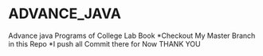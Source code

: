 # ADVANCE_JAVA
Advance java Programs of College Lab Book 
*Checkout My Master Branch in this Repo 
*I push all Commit there for Now THANK YOU
